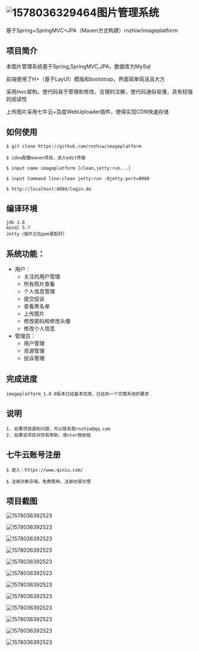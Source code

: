 # ![1578036329464](C:\Users\联想\AppData\Local\Temp\1578036329464.png)图片管理系统

基于Spring+SpringMVC+JPA（Maven方式构建）rnzhiw/imageplatform



## 项目简介

本图片管理系统基于Spring,SpringMVC,JPA，数据库为MySql

前端使用了H+（基于LayUI）模版和bootstrap，界面简单简洁且大方

采用mvc架构，使代码易于管理和修改，合理的注解，使代码通俗易懂，具有较强的阅读性

上传图片采用七牛云+百度WebUploader插件，使得实现CDN快速存储

## 如何使用

```
$ git clone https://github.com/rnzhiw/imageplatform

$ idea配置maven项目，进入edit界面

$ input name imageplatform [clean,jetty:run...]

$ input Command line:clean jetty:run -Djetty.port=8080

$ http://localhost:8080/login.do
```

## 编译环境

```
jdk 1.8
mysql 5.7
Jetty（插件已在pom里配好）
```

## 系统功能：

* 用户：
  * 关注的用户管理
  * 所有照片查看
  * 个人信息管理
  * 提交投诉
  * 查看黑名单
  * 上传图片
  * 修改密码和修改头像
  * 修改个人信息
* 管理员：
  * 用户管理
  * 资源管理
  * 投诉管理

## 完成进度

```
imageplatform_1.0.0版本已经基本完成，已达到一个完整系统的要求
```

## 说明

 	1. 如果项目遇到问题，可以联系我rnzhiw@qq.com
	2. 如果该项目对您有帮助，请star鼓励我

## 七牛云账号注册

```
$ 进入：https://www.qiniu.com/

$ 注册对象存储，免费使用，注册也很方便
```

## 项目截图

![1578036392523](/preview/1.png)

![1578036392523](/preview/2.png)

![1578036392523](/preview/3.png)

![1578036392523](/preview/4.png)

![1578036392523](/preview/5.png)

![1578036392523](/preview/6.png)

![1578036392523](/preview/7.png)

![1578036392523](/preview/8.png)

![1578036392523](/preview/9.png)

![1578036392523](/preview/10.png)

![1578036392523](/preview/11.png)

![1578036392523](/preview/12.png)






